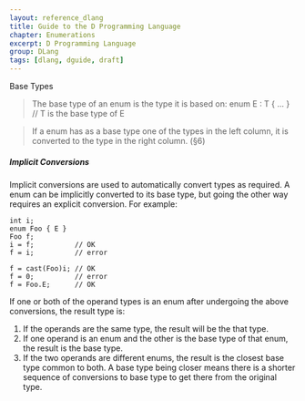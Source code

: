 ```yaml
---
layout: reference_dlang
title: Guide to the D Programming Language
chapter: Enumerations
excerpt: D Programming Language
group: DLang
tags: [dlang, dguide, draft]
---
```


Base Types
> The base type of an enum is the type it is based on:
> enum E : T { ... } // T is the base type of E

> If a enum has as a base type one of the types in the left column, it is converted to the type in the right column. (&#167;6)

##### Implicit Conversions

Implicit conversions are used to automatically convert types as required.
A enum can be implicitly converted to its base type, but going the other way requires an explicit conversion.
For example:

~~~
int i;
enum Foo { E }
Foo f;
i = f;          // OK
f = i;          // error

f = cast(Foo)i; // OK
f = 0;          // error
f = Foo.E;      // OK
~~~

If one or both of the operand types is an enum after undergoing the above conversions, the
result type is:

1. If the operands are the same type, the result will be the that type.
2. If one operand is an enum and the other is the base type of that enum, the result is the base type.
3. If the two operands are different enums, the result is the closest base type common to both.
   A base type being closer means there is a shorter sequence of conversions to base type to get there from the original type.